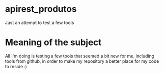 # apirest_produtos
Just an attempt to test a few tools

# Meaning of the subject
All I'm doing is testing a few tools that seemed a bit new for me, including tools from github, in order to make my repository a better place for my code to reside :)


